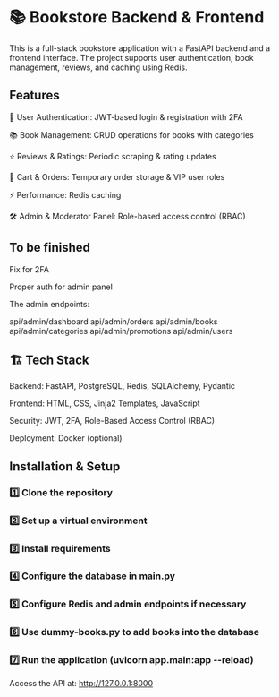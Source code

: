 # 📚 Bookstore Backend & Frontend

This is a full-stack bookstore application with a FastAPI backend and a frontend interface. The project supports user authentication, book management, reviews, and caching using Redis.

## Features

🔐 User Authentication: JWT-based login & registration with 2FA

📚 Book Management: CRUD operations for books with categories

⭐ Reviews & Ratings: Periodic scraping & rating updates

🛒 Cart & Orders: Temporary order storage & VIP user roles

⚡ Performance: Redis caching

🛠 Admin & Moderator Panel: Role-based access control (RBAC)

## To be finished

Fix for 2FA

Proper auth for admin panel

The admin endpoints:

api/admin/dashboard
api/admin/orders 
api/admin/books
api/admin/categories
api/admin/promotions
api/admin/users

## 🏗️ Tech Stack

Backend: FastAPI, PostgreSQL, Redis, SQLAlchemy, Pydantic

Frontend: HTML, CSS, Jinja2 Templates, JavaScript

Security: JWT, 2FA, Role-Based Access Control (RBAC)

Deployment: Docker (optional)


## Installation & Setup

### 1️⃣ Clone the repository

### 2️⃣ Set up a virtual environment

### 3️⃣ Install requirements

### 4️⃣ Configure the database in main.py

### 5️⃣ Configure Redis and admin endpoints if necessary 

### 6️⃣ Use dummy-books.py to add books into the database 

### 7️⃣ Run the application (uvicorn app.main:app --reload) 

Access the API at: http://127.0.0.1:8000
